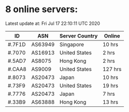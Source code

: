 # 8 online servers:

Latest update at: Fri Jul 17 22:10:11 UTC 2020

| ID | ASN | Server Country | Online |
| -- | --- | -------------- | ------ |
| #.7F1D | AS63949 | Singapore | 10 hrs |
| #.7070 | AS16913 | United States | 2 hrs |
| #.5AD7 | AS8075 | Hong Kong | 2 hrs |
| #.CAA8 | AS9009 | United States | 127 hrs |
| #.8073 | AS20473 | Japan | 10 hrs |
| #.73F9 | AS20473 | United States | 19 hrs |
| #.7776 | AS20473 | Japan | 7 hrs |
| #.33B9 | AS63888 | Hong Kong | 13 hrs |

